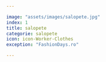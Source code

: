 ```yaml
---

image: "assets/images/salopete.jpg"
index: 1
title: salopete
categorie: salopete
icon: icon-Worker-Clothes
exception: "FashionDays.ro"

---
```


